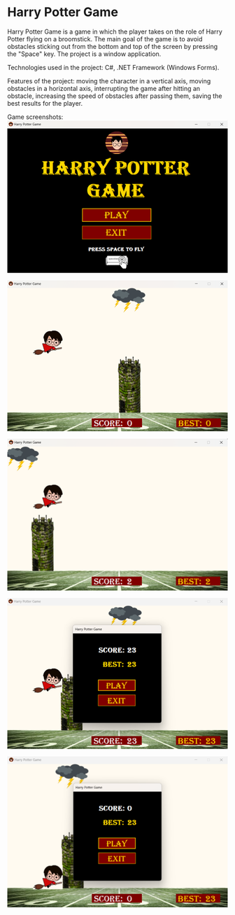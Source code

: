 # Harry Potter Game
Harry Potter Game is a game in which the player takes on the role of Harry Potter flying on a broomstick. The main goal of the game is to avoid obstacles sticking out from the bottom and top of the screen by pressing the "Space" key. The project is a window application.

Technologies used in the project: C#, .NET Framework (Windows Forms).

Features of the project: moving the character in a vertical axis, moving obstacles in a horizontal axis, interrupting the game after hitting an obstacle, increasing the speed of obstacles after passing them, saving the best results for the player.

Game screenshots:
![Start Window](https://github.com/karoldziadkowiec/Harry-Potter-Game/blob/master/photos/1.png)

![Start Window](https://github.com/karoldziadkowiec/Harry-Potter-Game/blob/master/photos/2.png)

![Start Window](https://github.com/karoldziadkowiec/Harry-Potter-Game/blob/master/photos/3.png)

![Start Window](https://github.com/karoldziadkowiec/Harry-Potter-Game/blob/master/photos/4.png)

![Start Window](https://github.com/karoldziadkowiec/Harry-Potter-Game/blob/master/photos/5.png)

